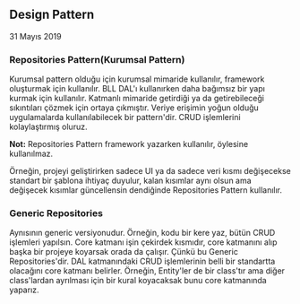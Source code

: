 ## Design Pattern

31 Mayıs 2019

### Repositories Pattern(Kurumsal Pattern)

Kurumsal pattern olduğu için kurumsal mimaride kullanılır, framework oluşturmak için kullanılır. BLL DAL'ı kullanırken daha bağımsız bir yapı kurmak için kullanılır. Katmanlı mimaride getirdiği ya da getirebileceği sıkıntıları çözmek için ortaya çıkmıştır. Veriye erişimin yoğun olduğu uygulamalarda kullanılabilecek bir pattern'dir. CRUD işlemlerini kolaylaştırmış oluruz.

**Not:** Repositories Pattern framework yazarken kullanılır, öylesine kullanılmaz.

Örneğin, projeyi geliştirirken sadece UI ya da sadece veri kısmı değişecekse standart bir şablona ihtiyaç duyulur, kalan kısımlar aynı olsun ama değişecek kısımlar güncellensin dendiğinde Repositories Pattern kullanılır.

### Generic Repositories

Aynısının generic versiyonudur.
Örneğin, kodu bir kere yaz, bütün CRUD işlemleri yapılsın.
Core katmanı işin çekirdek kısmıdır, core katmanını alıp başka bir projeye koyarsak orada da çalışır. Çünkü bu Generic Repositories'dir.
DAL katmanındaki CRUD işlemlerinin belli bir standartta olacağını core katmanı belirler.
Örneğin, Entity'ler de bir class'tır ama diğer class'lardan ayrılması için bir kural koyacaksak bunu core katmanında yaparız.

